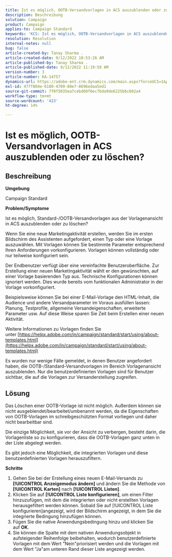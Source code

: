 ```yaml
---
title: Ist es möglich, OOTB-Versandvorlagen in ACS auszublenden oder zu löschen?
description: Beschreibung
solution: Campaign
product: Campaign
applies-to: Campaign Standard
keywords: 'KCS: Ist es möglich, OOTB-Versandvorlagen in ACS auszublenden oder zu löschen'
resolution: Resolution
internal-notes: null
bug: false
article-created-by: Tanay Sharma .
article-created-date: 9/12/2022 10:53:26 AM
article-published-by: Tanay Sharma .
article-published-date: 9/12/2022 11:19:58 AM
version-number: 3
article-number: KA-14757
dynamics-url: https://adobe-ent.crm.dynamics.com/main.aspx?forceUCI=1&pagetype=entityrecord&etn=knowledgearticle&id=2a24841c-8932-ed11-9db1-002248086735
exl-id: 477f804e-6180-4709-88e7-8696edaa5ed1
source-git-commit: 7f0f5035ea7cebd60f6ec7bda9de6225b6c602a4
workflow-type: tm+mt
source-wordcount: '423'
ht-degree: 14%

---
```


# Ist es möglich, OOTB-Versandvorlagen in ACS auszublenden oder zu löschen?

## Beschreibung


<b>Umgebung</b>

Campaign Standard



<b>Problem/Symptome</b>

Ist es möglich, Standard-/OOTB-Versandvorlagen aus der Vorlagenansicht in ACS auszublenden oder zu löschen?



Wenn Sie eine neue Marketingaktivität erstellen, werden Sie im ersten Bildschirm des Assistenten aufgefordert, einen Typ oder eine Vorlage auszuwählen. Mit Vorlagen können Sie bestimmte Parameter entsprechend Ihren Anforderungen vorkonfigurieren. Vorlagen können vollständig oder nur teilweise konfiguriert sein.

Der Endbenutzer verfügt über eine vereinfachte Benutzeroberfläche. Zur Erstellung einer neuen Marketingaktivität wählt er den gewünschten, auf einer Vorlage basierenden Typ aus. Technische Konfigurationen können ignoriert werden. Dies wurde bereits vom funktionalen Administrator in der Vorlage vorkonfiguriert.

Beispielsweise können Sie bei einer E-Mail-Vorlage den HTML-Inhalt, die Audience und andere Versandparameter im Voraus ausfüllen lassen: Planung, Testprofile, allgemeine Versandeigenschaften, erweiterte Parameter usw. Auf diese Weise sparen Sie Zeit beim Erstellen einer neuen Aktivität.

Weitere Informationen zu Vorlagen finden Sie unter [https://helpx.adobe.com/in/campaign/standard/start/using/about-templates.html](https://helpx.adobe.com/in/campaign/standard/start/using/about-templates.html)

Es wurden nur wenige Fälle gemeldet, in denen Benutzer angefordert haben, die OOTB-/Standard-Versandvorlagen im Bereich Vorlagenansicht auszublenden. Nur die benutzerdefinierten Vorlagen sind für Benutzer sichtbar, die auf die Vorlagen zur Versanderstellung zugreifen.






## Lösung


Das Löschen einer OOTB-Vorlage ist nicht möglich. Außerdem können sie nicht ausgeblendet/bearbeitet/umbenannt werden, da die Eigenschaften von OOTB-Vorlagen im schreibgeschützten Format vorliegen und daher nicht bearbeitbar sind.

Die einzige Möglichkeit, sie vor der Ansicht zu verbergen, besteht darin, die Vorlagenliste so zu konfigurieren, dass die OOTB-Vorlagen ganz unten in der Liste abgelegt werden.

Es gibt jedoch eine Möglichkeit, die integrierten Vorlagen und diese benutzerdefinierten Vorlagen herauszufiltern.

<b>Schritte</b>

1. Gehen Sie bei der Erstellung eines neuen E-Mail-Versands zu <b>[!UICONTROL Anzeigemodus ändern]</b> und ändern Sie die Methode von <b>[!UICONTROL Karten]</b> nach <b>[!UICONTROL Listen]</b>.
2. Klicken Sie auf <b>[!UICONTROL Liste konfigurieren]</b>, um einen Filter hinzuzufügen, mit dem die integrierten oder nicht erstellten Vorlagen herausgefiltert werden können. Sobald Sie auf [!UICONTROL Liste konfigurieren]angezeigt, wird der Bildschirm angezeigt, in dem Sie die integrierte Bedingung hinzufügen können.
3. Fügen Sie die native Anwendungsbedingung hinzu und klicken Sie auf <b>OK</b>.
4. Sie können die Spalte mit dem nativen Anwendungsobjekt in aufsteigender Reihenfolge beibehalten, wodurch benutzerdefinierte Vorlagen mit dem Wert &quot;Nein&quot;priorisiert werden und die Vorlagen mit dem Wert &quot;Ja&quot;am unteren Rand dieser Liste angezeigt werden.

